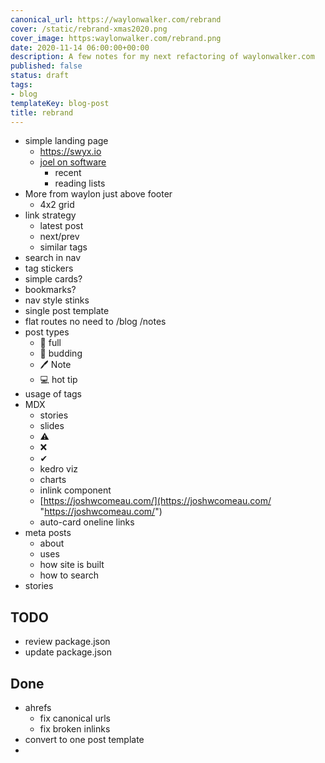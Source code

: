 ```yaml
---
canonical_url: https://waylonwalker.com/rebrand
cover: /static/rebrand-xmas2020.png
cover_image: https:waylonwalker.com/rebrand.png
date: 2020-11-14 06:00:00+00:00
description: A few notes for my next refactoring of waylonwalker.com
published: false
status: draft
tags:
- blog
templateKey: blog-post
title: rebrand
---
```


* simple landing page
  * https://swyx.io
  * [joel on software](https://www.joelonsoftware.com/)
      * recent
      * reading lists
* More from waylon just above footer
  * 4x2 grid
* link strategy
  * latest post
  * next/prev
  * similar tags
* search in nav
* tag stickers
* simple cards?
* bookmarks?
* nav style stinks
* single post template
* flat routes no need to /blog /notes
* post types
  * 🌳  full
  * 🌱  budding
  * 🖊  Note
  * 💻  hot tip
* usage of tags
* MDX
  * stories
  * slides
  * ⚠
  * ❌
  * ✔
  * kedro viz
  * charts
  * inlink component
  * [https://joshwcomeau.com/](https://joshwcomeau.com/ "https://joshwcomeau.com/")
  * auto-card oneline links
* meta posts
  * about
  * uses
  * how site is built
  * how to search
* stories

## TODO

* review package.json
* update package.json

## Done

* ahrefs
  * fix canonical urls
  * fix broken inlinks
* convert to one post template
*
